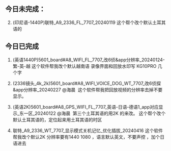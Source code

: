 ## 今日未完成：

2. (印尼语-1440P)联特_A9_2336_FL_7707_20240119  这个帮个改个默认土耳其语的



## 今日已完成

1. (英语1440P)5601_board#A8_WIFI_FL_7707_改6侦&app分辨率_20240124-繁-英-越       这个软件帮我改个默认越南语   录像界面和回放水印写    KG10PRO  几个字

4. (2336镜头_4k_2k)5601_board#A8_WIFI_VOICE_DOG_WT_7707_改6侦探&app分辨率_20240227  @海晨    这个软件帮我把回放视频的分辨率去掉不要显示。

3. (英语2K)5601_board#A8_GPS_WIFI_FL_7707_英语-日语-德语1_app对应显示_东一区_20240122    @海晨   第三个土耳其语的用2K 的来改。  这个帮个改个默认土耳其语的，定位起来用土耳其语的时区

5. 联特_A9_2336_WT_7707_显示模式关机记忆_优化插拔_20240416  这个软件帮我改个默认2K   分辨率要有1440  1080 ，语言默认英文，不要声控 ，加个日语进去